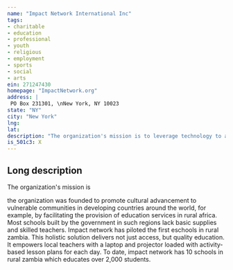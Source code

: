 ```yaml
---
name: "Impact Network International Inc"
tags:
- charitable
- education
- professional
- youth
- religious
- employment
- sports
- social
- arts
ein: 271247430
homepage: "ImpactNetwork.org"
address: |
 PO Box 231301, \nNew York, NY 10023
state: "NY"
city: "New York"
lng: 
lat: 
description: "The organization's mission is to leverage technology to advance development of rural villages from education, to health, to economic development. "
is_501c3: X
---
```


## Long description

The organization's mission is
  
  the organization was founded to promote cultural advancement to vulnerable communities in developing countries around the world, for example, by facilitating the provision of education services in rural africa. Most schools built by the government in such regions lack basic supplies and skilled teachers. Impact network has piloted the first eschools in rural zambia. This holistic solution delivers not just access, but quality education. It empowers local teachers with a laptop and projector loaded with activity-based lesson plans for each day. To date, impact network has 10 schools in rural zambia which educates over 2,000 students. 
